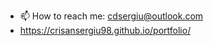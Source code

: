 - 📫 How to reach me: cdsergiu@outlook.com
- https://crisansergiu98.github.io/portfolio/

<!---
CrisanSergiu98/CrisanSergiu98 is a ✨ special ✨ repository because its `README.md` (this file) appears on your GitHub profile.
You can click the Preview link to take a look at your changes.
--->
